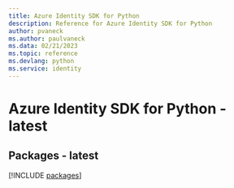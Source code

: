 ```yaml
---
title: Azure Identity SDK for Python
description: Reference for Azure Identity SDK for Python
author: pvaneck
ms.author: paulvaneck
ms.data: 02/21/2023
ms.topic: reference
ms.devlang: python
ms.service: identity
---
```

# Azure Identity SDK for Python - latest
## Packages - latest
[!INCLUDE [packages](identity-index.md)]